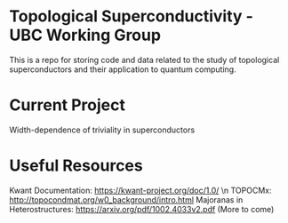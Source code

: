 # Topological Superconductivity - UBC Working Group
This is a repo for storing code and data related to the study of topological superconductors and their application to quantum computing.

# Current Project
Width-dependence of triviality in superconductors

# Useful Resources
Kwant Documentation: https://kwant-project.org/doc/1.0/ \n
TOPOCMx: http://topocondmat.org/w0_background/intro.html
Majoranas in Heterostructures: https://arxiv.org/pdf/1002.4033v2.pdf
(More to come)
